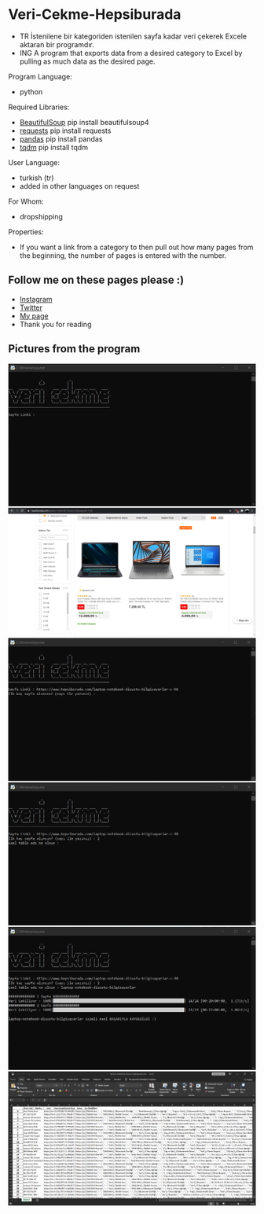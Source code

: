# Veri-Cekme-Hepsiburada
* TR İstenilene bir kategoriden istenilen sayfa kadar veri çekerek Excele aktaran bir programdır.
* ING A program that exports data from a desired category to Excel by pulling as much data as the desired page.

Program Language:
* python

Required Libraries:
* [BeautifulSoup](https://pypi.org/project/beautifulsoup4/) pip install beautifulsoup4
* [requests](https://pypi.org/project/requests/) pip install requests
* [pandas](https://pypi.org/project/pandas/) pip install pandas
* [tqdm](https://pypi.org/project/tqdm/) pip install tqdm


User Language:
* turkish (tr)
* added in other languages on request

For Whom:
* dropshipping

Properties:
* If you want a link from a category to then pull out how many pages from the beginning, the number of pages is entered with the number.

Follow me on these pages please :)
---------------------------------------------------
* [Instagram](https://www.instagram.com/real.shut.down.exe/)
* [Twitter](https://twitter.com/emr_yasa_)
* [My page](https://emre-yasar.web.app/)
* Thank you for reading

Pictures from the program
--------------------------------------
![page link](https://github.com/LegendarX/Veri-Cekme-Hepsiburada/blob/main/img/1.png)
![hepsiburada Page](https://github.com/LegendarX/Veri-Cekme-Hepsiburada/blob/main/img/2.png)
![number of pages](https://github.com/LegendarX/Veri-Cekme-Hepsiburada/blob/main/img/3.png)
![excel table name](https://github.com/LegendarX/Veri-Cekme-Hepsiburada/blob/main/img/4.png)
![Saved](https://github.com/LegendarX/Veri-Cekme-Hepsiburada/blob/main/img/5.png)
![pulled data](https://github.com/LegendarX/Veri-Cekme-Hepsiburada/blob/main/img/6.png)

